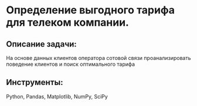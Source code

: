 # Определение выгодного тарифа для телеком компании.

## Описание задачи:
На основе данных клиентов оператора сотовой связи проанализировать поведение клиентов и поиск оптимального тарифа
## Инструменты:
Python, Pandas, Matplotlib, NumPy, SciPy

